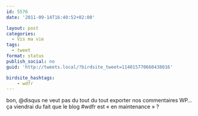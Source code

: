 ```yaml
---
id: 5576
date: '2011-09-14T16:40:52+02:00'

layout: post
categories:
  - Vis ma vie
tags:
  - tweet
format: status
publish_social: no
guid: 'http://tweets.local/?birdsite_tweet=114015770660438016'

birdsite_hashtags:
    - wdfr
---
```


bon, @disqus ne veut pas du tout du tout exporter nos commentaires WP… ça viendrai du fait que le blog #wdfr est « en maintenance » ?
